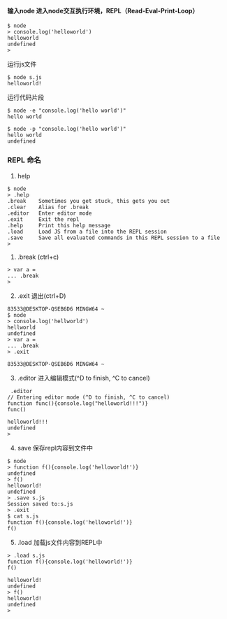 #### 输入node 进入node交互执行环境，REPL（Read-Eval-Print-Loop）

```
$ node
> console.log('helloworld')
helloworld
undefined
>
```

运行js文件

```
$ node s.js
helloworld!
```

运行代码片段

```
$ node -e "console.log('hello world')"
hello world

$ node -p "console.log('hello world')"
hello world
undefined
```



### REPL 命名

1. help 
```
$ node
> .help
.break    Sometimes you get stuck, this gets you out
.clear    Alias for .break
.editor   Enter editor mode
.exit     Exit the repl
.help     Print this help message
.load     Load JS from a file into the REPL session
.save     Save all evaluated commands in this REPL session to a file
>
```

1. .break (ctrl+c)
```
> var a =
... .break
>
```

2. .exit 退出(ctrl+D)

```
83533@DESKTOP-QSEB6D6 MINGW64 ~
$ node
> console.log('hellworld')
hellworld
undefined
> var a =
... .break
> .exit

83533@DESKTOP-QSEB6D6 MINGW64 ~
```
3. .editor 进入编辑模式(^D to finish, ^C to cancel)
```
 .editor
// Entering editor mode (^D to finish, ^C to cancel)
function func(){console.log("helloworld!!!")}
func()

helloworld!!!
undefined
>
```
4. save 保存repl内容到文件中
```
$ node
> function f(){console.log('helloworld!')}
undefined
> f()
helloworld!
undefined
> .save s.js
Session saved to:s.js
> .exit
$ cat s.js
function f(){console.log('helloworld!')}
f()
```

5. .load 加载js文件内容到REPL中
```
> .load s.js
function f(){console.log('helloworld!')}
f()

helloworld!
undefined
> f()
helloworld!
undefined
>
```
